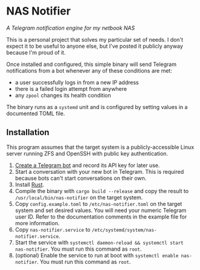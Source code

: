 # NAS Notifier

*A Telegram notification engine for my netbook NAS*

This is a personal project that solves my particular set of needs. I don't expect it to be useful to
anyone else, but I've posted it publicly anyway because I'm proud of it.

Once installed and configured, this simple binary will send Telegram notifications from a bot
whenever any of these conditions are met:

- a user successfully logs in from a new IP address
- there is a failed login attempt from anywhere
- any `zpool` changes its health condition

The binary runs as a `systemd` unit and is configured by setting values in a documented TOML file.

## Installation

This program assumes that the target system is a publicly-accessible Linux server running ZFS and
OpenSSH with public key authentication.

1. [Create a Telegram bot][new-bot] and record its API key for later use.
2. Start a conversation with your new bot in Telegram. This is required because bots can't start
   conversations on their own.
3. Install [Rust][rust].
4. Compile the binary with `cargo build --release` and copy the result to
   `/usr/local/bin/nas-notifier` on the target system.
5. Copy `config.example.toml` to `/etc/nas-notifier.toml` on the target system and set desired
   values. You will need your numeric Telegram user ID. Refer to the documentation comments in the
   example file for more information.
6. Copy `nas-notifier.service` to `/etc/systemd/system/nas-notifier.service`.
7. Start the service with `systemctl daemon-reload && systemctl start nas-notifier`. You must run
   this command as `root`.
8. (optional) Enable the service to run at boot with `systemctl enable nas-notifier`. You must run
   this command as `root`.

[new-bot]: https://core.telegram.org/bots/features#creating-a-new-bot
[rust]: https://rustup.rs/
